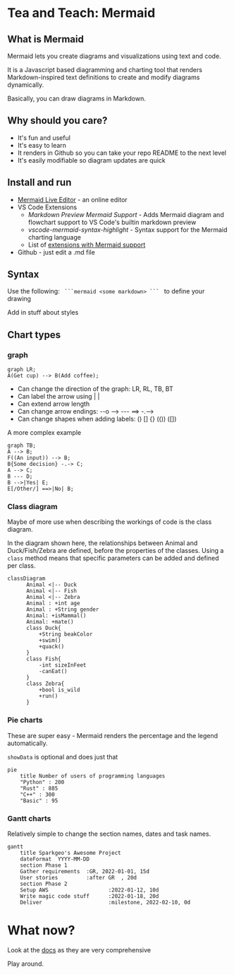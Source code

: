 
# Tea and Teach: Mermaid

## What is Mermaid
Mermaid lets you create diagrams and visualizations using text and code.

It is a Javascript based diagramming and charting tool that renders Markdown-inspired text definitions to create and modify diagrams dynamically.

Basically, you can draw diagrams in Markdown.

## Why should you care?
* It's fun and useful
* It's easy to learn
* It renders in Github so you can take your repo README to the next level
* It's easily modifiable so diagram updates are quick

## Install and run
- [Mermaid Live Editor](https://mermaid.live/) - an online editor 
- VS Code Extensions
    - *Markdown Preview Mermaid Support* -  Adds Mermaid diagram and flowchart support to VS Code's builtin markdown preview
    - *vscode-mermaid-syntax-highlight* - Syntax support for the Mermaid charting language
    - List of [extensions with Mermaid support](https://marketplace.visualstudio.com/search?term=mermaid&target=VSCode&category=All%20categories&sortBy=Relevance)
- Github - just edit a .md file

## Syntax
Use the following:
    `` 
    ```mermaid <some markdown>
    ``` 
    `` to define your drawing

Add in stuff about styles

## Chart types
### graph

```mermaid
graph LR;
A(Get cup) --> B(Add coffee);

```
- Can change the direction of the graph: LR, RL, TB, BT 
- Can label the arrow using | |
- Can extend arrow length
- Can change arrow endings: --o --> --- ==> -.-->
- Can change shapes when adding labels: () [] {} (()) ([])   


A more complex example
```mermaid
graph TB;
A --> B;
F((An input)) --> B;
B{Some decision} -.-> C;
A --> C;
B --- D;
B -->|Yes| E;
E[/Other/] ==>|No| B;
```

### Class diagram
Maybe of more use when describing the workings of code is the class diagram.

In the diagram shown here, the relationships between Animal and Duck/Fish/Zebra are defined, before the properties of the classes. Using a `class` method means that specific parameters can be added and defined per class. 
```mermaid
classDiagram
      Animal <|-- Duck
      Animal <|-- Fish
      Animal <|-- Zebra
      Animal : +int age
      Animal : +String gender
      Animal: +isMammal()
      Animal: +mate()
      class Duck{
          +String beakColor
          +swim()
          +quack()
      }
      class Fish{
          -int sizeInFeet
          -canEat()
      }
      class Zebra{
          +bool is_wild
          +run()
      }
```


### Pie charts

These are super easy - Mermaid renders the percentage and the legend automatically. 

`showData` is optional and does just that 

```mermaid
pie
    title Number of users of programming languages
    "Python" : 200
    "Rust" : 885
    "C++" : 300
    "Basic" : 95
```

### Gantt charts

Relatively simple to change the section names, dates and task names.

```mermaid
gantt
    title Sparkgeo's Awesome Project
    dateFormat  YYYY-MM-DD
    section Phase 1
    Gather requirements  :GR, 2022-01-01, 15d
    User stories         :after GR  , 20d
    section Phase 2
    Setup AWS                   :2022-01-12, 10d
    Write magic code stuff      :2022-01-18, 20d
    Deliver                     :milestone, 2022-02-10, 0d
```

# What now?
Look at the [docs](https://mermaid-js.github.io/mermaid/#/) as they are very comprehensive

Play around.